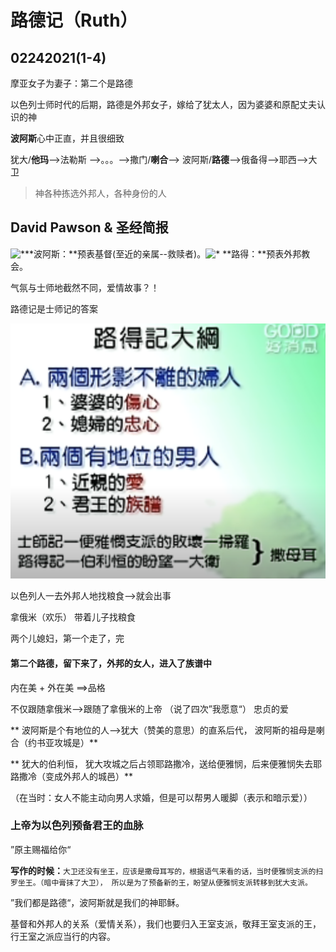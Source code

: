# 路德记（Ruth）

## **02242021**(1-4)

 摩亚女子为妻子：第二个是路德

  以色列士师时代的后期，路德是外邦女子，嫁给了犹太人，因为婆婆和原配丈夫认识的神

  **波阿斯**心中正直，并且很细致

 犹大/**他玛**-->法勒斯 -->。。。-->撒门/**喇合**--> 波阿斯/**路德**-->俄备得-->耶西-->大卫

> 神各种拣选外邦人，各种身份的人









## David Pawson & 圣经简报

![\*](file:///var/folders/sp/xjjyq7k91z54rzpfj46c1t2r0000gn/T/com.microsoft.Powerpoint/art2D4AA9A1)**波阿斯：**预表基督(至近的亲属--救赎者)。![\*](file:///var/folders/sp/xjjyq7k91z54rzpfj46c1t2r0000gn/T/com.microsoft.Powerpoint/art2D4AA9A3) **路得：**预表外邦教会。

气氛与士师地截然不同，爱情故事？！

 路德记是士师记的答案

![](<../.gitbook/assets/image (116).png>)

以色列人一去外邦人地找粮食-->就会出事

 拿俄米（欢乐） 带着儿子找粮食 

 两个儿媳妇，第一个走了，完

####  第二个路德，留下来了，外邦的女人，进入了族谱中

内在美 + 外在美  ==>品格

不仅跟随拿俄米-->跟随了拿俄米的上帝 （说了四次”我愿意“） 忠贞的爱

** 波阿斯是个有地位的人-->犹大（赞美的意思）的直系后代， 波阿斯的祖母是喇合（约书亚攻城是）**

** 犹大的伯利恒， 犹大攻城之后占领耶路撒冷，送给便雅悯，后来便雅悯失去耶路撒冷（变成外邦人的城邑）**

 （在当时：女人不能主动向男人求婚，但是可以帮男人暖脚（表示和暗示爱））

### 上帝为以色列预备君王的血脉

”原主赐福给你“



**写作的时候：**`大卫还没有坐王，应该是撒母耳写的，根据语气来看的话，当时便雅悯支派的扫罗坐王。（暗中膏抹了大卫）， 所以是为了预备新的王，盼望从便雅悯支派转移到犹大支派。`

 

”我们都是路德“，波阿斯就是我们的神耶稣。

 基督和外邦人的关系（爱情关系），我们也要归入王室支派，敬拜王室支派的王，行王室之派应当行的内容。









